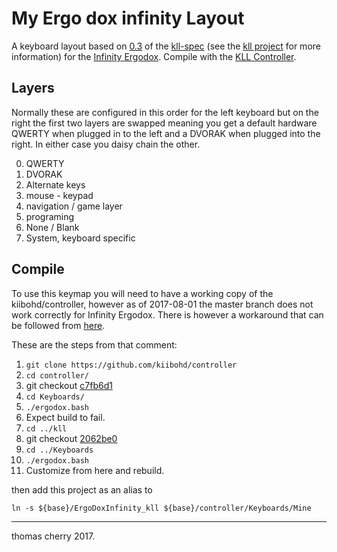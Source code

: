 # My Ergo dox infinity Layout #

A keyboard layout based on [0.3](https://www.overleaf.com/read/zzqbdwqjfwwf#/2477900/) of the [kll-spec](https://github.com/kiibohd/kll-spec) (see the [kll project](https://github.com/kiibohd/kll) for more information) for the [Infinity Ergodox](https://input.club/devices/infinity-ergodox/). Compile with the [KLL Controller](https://github.com/kiibohd/controller).

## Layers ##

Normally these are configured in this order for the left keyboard but on the right the first two layers are swapped meaning you get a default hardware QWERTY when plugged in to the left and a DVORAK when plugged into the right. In either case you daisy chain the other.

0. QWERTY
1. DVORAK
2. Alternate keys
3. mouse - keypad
4. navigation / game layer
5. programing
6. None / Blank
7. System, keyboard specific

## Compile ##
To use this keymap you will need to have a working copy of the kiibohd/controller, however as of 2017-08-01 the master branch does not work correctly for Infinity Ergodox. There is however a workaround that can be followed from [here](https://github.com/kiibohd/controller/issues/204#issuecomment-315766171).

These are the steps from that comment: 

1. `git clone https://github.com/kiibohd/controller`
1. `cd controller/`
1. git checkout [c7fb6d1](https://github.com/kiibohd/controller/commit/c7fb6d1c3be29de1bcb0b9c7201448e66fb2ca33)
1. `cd Keyboards/`
1. `./ergodox.bash`
1. Expect build to fail.
1. `cd ../kll`
1. git checkout [2062be0](https://github.com/kiibohd/controller/commit/2062be08e34430d523b20947e9eb5a3ec3948331)
1. `cd ../Keyboards`
1. `./ergodox.bash`
1. Customize from here and rebuild.

then add this project as an alias to

`ln -s ${base}/ErgoDoxInfinity_kll ${base}/controller/Keyboards/Mine`

----

thomas cherry 2017.